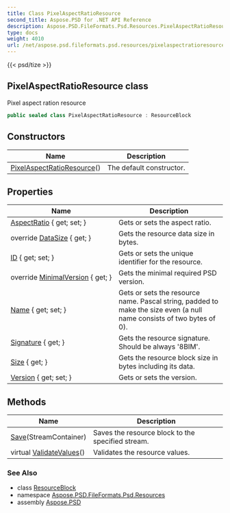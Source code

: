 ```yaml
---
title: Class PixelAspectRatioResource
second_title: Aspose.PSD for .NET API Reference
description: Aspose.PSD.FileFormats.Psd.Resources.PixelAspectRatioResource class. Pixel aspect ration resource
type: docs
weight: 4010
url: /net/aspose.psd.fileformats.psd.resources/pixelaspectratioresource/
---
```

{{< psd/tize >}}
## PixelAspectRatioResource class

Pixel aspect ration resource

```csharp
public sealed class PixelAspectRatioResource : ResourceBlock
```

## Constructors

| Name | Description |
| --- | --- |
| [PixelAspectRatioResource](pixelaspectratioresource/)() | The default constructor. |

## Properties

| Name | Description |
| --- | --- |
| [AspectRatio](../../aspose.psd.fileformats.psd.resources/pixelaspectratioresource/aspectratio/) { get; set; } | Gets or sets the aspect ratio. |
| override [DataSize](../../aspose.psd.fileformats.psd.resources/pixelaspectratioresource/datasize/) { get; } | Gets the resource data size in bytes. |
| [ID](../../aspose.psd.fileformats.psd/resourceblock/id/) { get; set; } | Gets or sets the unique identifier for the resource. |
| override [MinimalVersion](../../aspose.psd.fileformats.psd.resources/pixelaspectratioresource/minimalversion/) { get; } | Gets the minimal required PSD version. |
| [Name](../../aspose.psd.fileformats.psd/resourceblock/name/) { get; set; } | Gets or sets the resource name. Pascal string, padded to make the size even (a null name consists of two bytes of 0). |
| [Signature](../../aspose.psd.fileformats.psd/resourceblock/signature/) { get; } | Gets the resource signature. Should be always '8BIM'. |
| [Size](../../aspose.psd.fileformats.psd/resourceblock/size/) { get; } | Gets the resource block size in bytes including its data. |
| [Version](../../aspose.psd.fileformats.psd.resources/pixelaspectratioresource/version/) { get; set; } | Gets or sets the version. |

## Methods

| Name | Description |
| --- | --- |
| [Save](../../aspose.psd.fileformats.psd/resourceblock/save/)(StreamContainer) | Saves the resource block to the specified stream. |
| virtual [ValidateValues](../../aspose.psd.fileformats.psd/resourceblock/validatevalues/)() | Validates the resource values. |

### See Also

* class [ResourceBlock](../../aspose.psd.fileformats.psd/resourceblock/)
* namespace [Aspose.PSD.FileFormats.Psd.Resources](../../aspose.psd.fileformats.psd.resources/)
* assembly [Aspose.PSD](../../)


